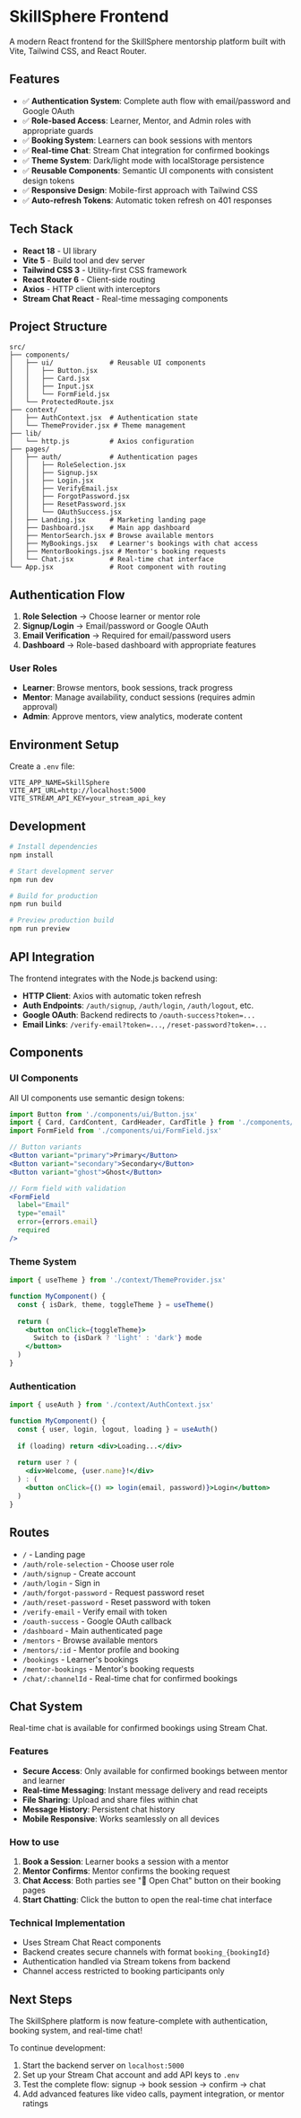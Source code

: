 # SkillSphere Frontend

A modern React frontend for the SkillSphere mentorship platform built with Vite, Tailwind CSS, and React Router.

## Features

- ✅ **Authentication System**: Complete auth flow with email/password and Google OAuth
- ✅ **Role-based Access**: Learner, Mentor, and Admin roles with appropriate guards
- ✅ **Booking System**: Learners can book sessions with mentors
- ✅ **Real-time Chat**: Stream Chat integration for confirmed bookings
- ✅ **Theme System**: Dark/light mode with localStorage persistence
- ✅ **Reusable Components**: Semantic UI components with consistent design tokens
- ✅ **Responsive Design**: Mobile-first approach with Tailwind CSS
- ✅ **Auto-refresh Tokens**: Automatic token refresh on 401 responses

## Tech Stack

- **React 18** - UI library
- **Vite 5** - Build tool and dev server
- **Tailwind CSS 3** - Utility-first CSS framework
- **React Router 6** - Client-side routing
- **Axios** - HTTP client with interceptors
- **Stream Chat React** - Real-time messaging components

## Project Structure

```
src/
├── components/
│   ├── ui/              # Reusable UI components
│   │   ├── Button.jsx
│   │   ├── Card.jsx
│   │   ├── Input.jsx
│   │   └── FormField.jsx
│   └── ProtectedRoute.jsx
├── context/
│   ├── AuthContext.jsx  # Authentication state
│   └── ThemeProvider.jsx # Theme management
├── lib/
│   └── http.js          # Axios configuration
├── pages/
│   ├── auth/            # Authentication pages
│   │   ├── RoleSelection.jsx
│   │   ├── Signup.jsx
│   │   ├── Login.jsx
│   │   ├── VerifyEmail.jsx
│   │   ├── ForgotPassword.jsx
│   │   ├── ResetPassword.jsx
│   │   └── OAuthSuccess.jsx
│   ├── Landing.jsx      # Marketing landing page
│   ├── Dashboard.jsx    # Main app dashboard
│   ├── MentorSearch.jsx # Browse available mentors
│   ├── MyBookings.jsx   # Learner's bookings with chat access
│   ├── MentorBookings.jsx # Mentor's booking requests
│   └── Chat.jsx         # Real-time chat interface
└── App.jsx              # Root component with routing
```

## Authentication Flow

1. **Role Selection** → Choose learner or mentor role
2. **Signup/Login** → Email/password or Google OAuth
3. **Email Verification** → Required for email/password users
4. **Dashboard** → Role-based dashboard with appropriate features

### User Roles

- **Learner**: Browse mentors, book sessions, track progress
- **Mentor**: Manage availability, conduct sessions (requires admin approval)
- **Admin**: Approve mentors, view analytics, moderate content

## Environment Setup

Create a `.env` file:

```env
VITE_APP_NAME=SkillSphere
VITE_API_URL=http://localhost:5000
VITE_STREAM_API_KEY=your_stream_api_key
```

## Development

```bash
# Install dependencies
npm install

# Start development server
npm run dev

# Build for production
npm run build

# Preview production build
npm run preview
```

## API Integration

The frontend integrates with the Node.js backend using:

- **HTTP Client**: Axios with automatic token refresh
- **Auth Endpoints**: `/auth/signup`, `/auth/login`, `/auth/logout`, etc.
- **Google OAuth**: Backend redirects to `/oauth-success?token=...`
- **Email Links**: `/verify-email?token=...`, `/reset-password?token=...`

## Components

### UI Components

All UI components use semantic design tokens:

```jsx
import Button from './components/ui/Button.jsx'
import { Card, CardContent, CardHeader, CardTitle } from './components/ui/Card.jsx'
import FormField from './components/ui/FormField.jsx'

// Button variants
<Button variant="primary">Primary</Button>
<Button variant="secondary">Secondary</Button>
<Button variant="ghost">Ghost</Button>

// Form field with validation
<FormField
  label="Email"
  type="email"
  error={errors.email}
  required
/>
```

### Theme System

```jsx
import { useTheme } from './context/ThemeProvider.jsx'

function MyComponent() {
  const { isDark, theme, toggleTheme } = useTheme()
  
  return (
    <button onClick={toggleTheme}>
      Switch to {isDark ? 'light' : 'dark'} mode
    </button>
  )
}
```

### Authentication

```jsx
import { useAuth } from './context/AuthContext.jsx'

function MyComponent() {
  const { user, login, logout, loading } = useAuth()
  
  if (loading) return <div>Loading...</div>
  
  return user ? (
    <div>Welcome, {user.name}!</div>
  ) : (
    <button onClick={() => login(email, password)}>Login</button>
  )
}
```

## Routes

- `/` - Landing page
- `/auth/role-selection` - Choose user role
- `/auth/signup` - Create account
- `/auth/login` - Sign in
- `/auth/forgot-password` - Request password reset
- `/auth/reset-password` - Reset password with token
- `/verify-email` - Verify email with token
- `/oauth-success` - Google OAuth callback
- `/dashboard` - Main authenticated page
- `/mentors` - Browse available mentors
- `/mentors/:id` - Mentor profile and booking
- `/bookings` - Learner's bookings
- `/mentor-bookings` - Mentor's booking requests
- `/chat/:channelId` - Real-time chat for confirmed bookings

## Chat System

Real-time chat is available for confirmed bookings using Stream Chat.

### Features
- **Secure Access**: Only available for confirmed bookings between mentor and learner
- **Real-time Messaging**: Instant message delivery and read receipts
- **File Sharing**: Upload and share files within chat
- **Message History**: Persistent chat history
- **Mobile Responsive**: Works seamlessly on all devices

### How to use
1. **Book a Session**: Learner books a session with a mentor
2. **Mentor Confirms**: Mentor confirms the booking request
3. **Chat Access**: Both parties see "💬 Open Chat" button on their booking pages
4. **Start Chatting**: Click the button to open the real-time chat interface

### Technical Implementation
- Uses Stream Chat React components
- Backend creates secure channels with format `booking_{bookingId}`
- Authentication handled via Stream tokens from backend
- Channel access restricted to booking participants only

## Next Steps

The SkillSphere platform is now feature-complete with authentication, booking system, and real-time chat!

To continue development:
1. Start the backend server on `localhost:5000`
2. Set up your Stream Chat account and add API keys to `.env`
3. Test the complete flow: signup → book session → confirm → chat
4. Add advanced features like video calls, payment integration, or mentor ratings
